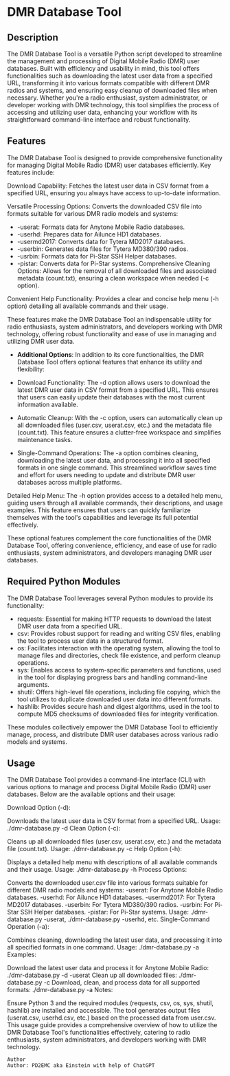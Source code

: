 # DMR Database Tool

## Description

The DMR Database Tool is a versatile Python script developed to streamline the management and processing of Digital Mobile Radio (DMR) user databases. Built with efficiency and usability in mind, this tool offers functionalities such as downloading the latest user data from a specified URL, transforming it into various formats compatible with different DMR radios and systems, and ensuring easy cleanup of downloaded files when necessary. Whether you're a radio enthusiast, system administrator, or developer working with DMR technology, this tool simplifies the process of accessing and utilizing user data, enhancing your workflow with its straightforward command-line interface and robust functionality.

## Features

The DMR Database Tool is designed to provide comprehensive functionality for managing Digital Mobile Radio (DMR) user databases efficiently. Key features include:

Download Capability: Fetches the latest user data in CSV format from a specified URL, ensuring you always have access to up-to-date information.

Versatile Processing Options: Converts the downloaded CSV file into formats suitable for various DMR radio models and systems:

- -userat: Formats data for Anytone Mobile Radio databases.
- -userhd: Prepares data for Ailunce HD1 databases.
- -usermd2017: Converts data for Tytera MD2017 databases.
- -userbin: Generates data files for Tytera MD380/390 radios.
- -usrbin: Formats data for Pi-Star SSH Helper databases.
- -pistar: Converts data for Pi-Star systems.
Comprehensive Cleaning Options: Allows for the removal of all downloaded files and associated metadata (count.txt), ensuring a clean workspace when needed (-c option).

Convenient Help Functionality: Provides a clear and concise help menu (-h option) detailing all available commands and their usage.

These features make the DMR Database Tool an indispensable utility for radio enthusiasts, system administrators, and developers working with DMR technology, offering robust functionality and ease of use in managing and utilizing DMR user data.

- **Additional Options**:
In addition to its core functionalities, the DMR Database Tool offers optional features that enhance its utility and flexibility:

- Download Functionality: The -d option allows users to download the latest DMR user data in CSV format from a specified URL. This ensures that users can easily update their databases with the most current information available.
- Automatic Cleanup: With the -c option, users can automatically clean up all downloaded files (user.csv, userat.csv, etc.) and the metadata file (count.txt). This feature ensures a clutter-free workspace and simplifies maintenance tasks.
- Single-Command Operations: The -a option combines cleaning, downloading the latest user data, and processing it into all specified formats in one single command. This streamlined workflow saves time and effort for users needing to update and distribute DMR user databases across multiple platforms.

Detailed Help Menu: The -h option provides access to a detailed help menu, guiding users through all available commands, their descriptions, and usage examples. This feature ensures that users can quickly familiarize themselves with the tool's capabilities and leverage its full potential effectively.

These optional features complement the core functionalities of the DMR Database Tool, offering convenience, efficiency, and ease of use for radio enthusiasts, system administrators, and developers managing DMR user databases.

## Required Python Modules

The DMR Database Tool leverages several Python modules to provide its functionality:

- requests: Essential for making HTTP requests to download the latest DMR user data from a specified URL.
- csv: Provides robust support for reading and writing CSV files, enabling the tool to process user data in a structured format.
- os: Facilitates interaction with the operating system, allowing the tool to manage files and directories, check file existence, and perform cleanup operations.
- sys: Enables access to system-specific parameters and functions, used in the tool for displaying progress bars and handling command-line arguments.
- shutil: Offers high-level file operations, including file copying, which the tool utilizes to duplicate downloaded user data into different formats.
- hashlib: Provides secure hash and digest algorithms, used in the tool to compute MD5 checksums of downloaded files for integrity verification.

These modules collectively empower the DMR Database Tool to efficiently manage, process, and distribute DMR user databases across various radio models and systems.

## Usage

The DMR Database Tool provides a command-line interface (CLI) with various options to manage and process Digital Mobile Radio (DMR) user databases. Below are the available options and their usage:

Download Option (-d):

Downloads the latest user data in CSV format from a specified URL.
Usage: ./dmr-database.py -d
Clean Option (-c):

Cleans up all downloaded files (user.csv, userat.csv, etc.) and the metadata file (count.txt).
Usage: ./dmr-database.py -c
Help Option (-h):

Displays a detailed help menu with descriptions of all available commands and their usage.
Usage: ./dmr-database.py -h
Process Options:

Converts the downloaded user.csv file into various formats suitable for different DMR radio models and systems:
-userat: For Anytone Mobile Radio databases.
-userhd: For Ailunce HD1 databases.
-usermd2017: For Tytera MD2017 databases.
-userbin: For Tytera MD380/390 radios.
-usrbin: For Pi-Star SSH Helper databases.
-pistar: For Pi-Star systems.
Usage: ./dmr-database.py -userat, ./dmr-database.py -userhd, etc.
Single-Command Operation (-a):

Combines cleaning, downloading the latest user data, and processing it into all specified formats in one command.
Usage: ./dmr-database.py -a
Examples:

Download the latest user data and process it for Anytone Mobile Radio: ./dmr-database.py -d -userat
Clean up all downloaded files: ./dmr-database.py -c
Download, clean, and process data for all supported formats: ./dmr-database.py -a
Notes:

Ensure Python 3 and the required modules (requests, csv, os, sys, shutil, hashlib) are installed and accessible.
The tool generates output files (userat.csv, userhd.csv, etc.) based on the processed data from user.csv.
This usage guide provides a comprehensive overview of how to utilize the DMR Database Tool's functionalities effectively, catering to radio enthusiasts, system administrators, and developers working with DMR technology.
````
Author
Author: PD2EMC aka Einstein with help of ChatGPT
